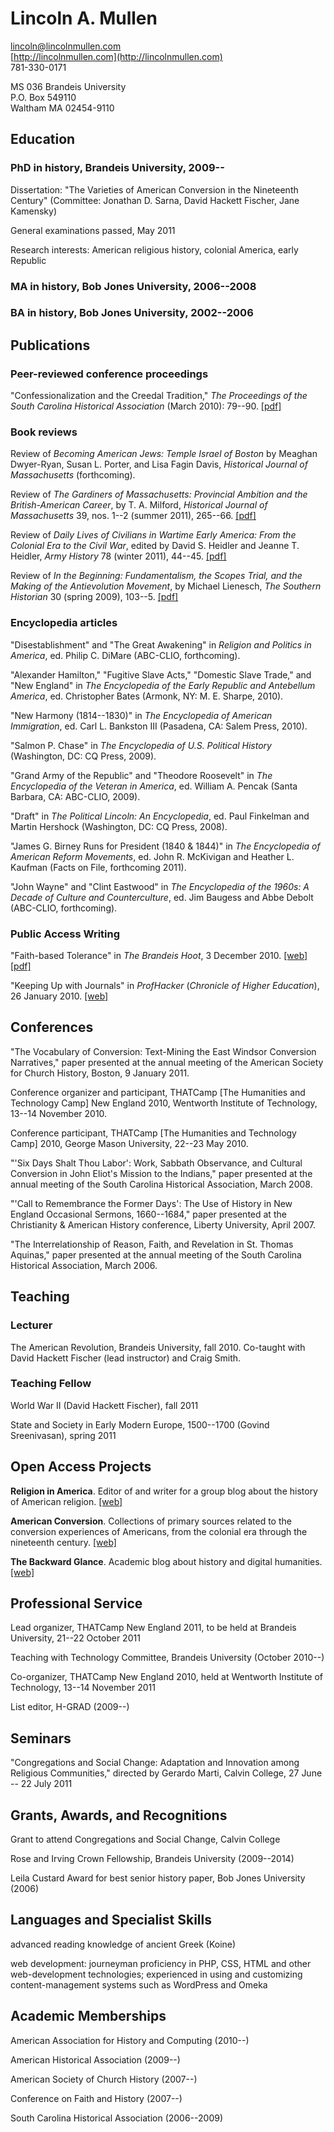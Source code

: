 # Lincoln A. Mullen #


[lincoln@lincolnmullen.com](mailto:lincoln@lincolnmullen.com)  
[http://lincolnmullen.com](http://lincolnmullen.com)  
781-330-0171  

MS 036 Brandeis University  
P.O. Box 549110  
Waltham MA 02454-9110  


## Education ##

### PhD in history, Brandeis University, 2009-- ###

Dissertation: "The Varieties of American Conversion in the Nineteenth Century" (Committee: Jonathan D. Sarna, David Hackett Fischer, Jane Kamensky)

General examinations passed, May 2011

Research interests: American religious history, colonial America, early Republic

### MA in history, Bob Jones University, 2006--2008 ###

### BA in history, Bob Jones University, 2002--2006 ###




## Publications ##


### Peer-reviewed conference proceedings ###

"Confessionalization and the Creedal Tradition," _The Proceedings of the South Carolina Historical Association_ (March 2010): 79--90. [\[pdf\]](http://lincolnmullen.com/cv-docs/confessionalizationandthecreedaltradition.pdf)

### Book reviews ###

Review of _Becoming American Jews: Temple Israel of Boston_ by Meaghan Dwyer-Ryan, Susan L. Porter, and Lisa Fagin Davis, _Historical Journal of Massachusetts_ (forthcoming).

Review of _The Gardiners of Massachusetts: Provincial Ambition and the British-American Career_, by T. A. Milford, _Historical Journal of Massachusetts_ 39, nos. 1--2 (summer 2011), 265--66. [\[pdf\]](http://lincolnmullen.com/cv-docs/gardinersofmassachusetts.pdf)

Review of _Daily Lives of Civilians in Wartime Early America: From the Colonial Era to the Civil War_, edited by David S. Heidler and Jeanne T. Heidler, _Army History_ 78 (winter 2011), 44--45. [\[pdf\]](http://lincolnmullen.com/cv-docs/reviewdailylivesofcivilians.pdf)

Review of _In the Beginning: Fundamentalism, the Scopes Trial, and the Making of the Antievolution Movement_, by Michael Lienesch, _The Southern Historian_ 30 (spring 2009), 103--5. [\[pdf\]](http://lincolnmullen.com/cv-docs/reviewinthebeginning.pdf)

### Encyclopedia articles ###

"Disestablishment" and "The Great Awakening" in _Religion and Politics in America_, ed. Philip C. DiMare (ABC-CLIO, forthcoming).

"Alexander Hamilton," "Fugitive Slave Acts," "Domestic Slave Trade," and "New England" in _The Encyclopedia of the Early Republic and Antebellum America_, ed. Christopher Bates (Armonk, NY: M. E. Sharpe, 2010).

"New Harmony (1814--1830)" in _The Encyclopedia of American Immigration_, ed. Carl L. Bankston III (Pasadena, CA: Salem Press, 2010).

"Salmon P. Chase" in _The Encyclopedia of U.S. Political History_ (Washington, DC: CQ Press, 2009).

"Grand Army of the Republic" and "Theodore Roosevelt" in _The Encyclopedia of the Veteran in America_, ed. William A. Pencak (Santa Barbara, CA: ABC-CLIO, 2009).

"Draft" in _The Political Lincoln: An Encyclopedia_, ed. Paul Finkelman and Martin Hershock (Washington, DC: CQ Press, 2008).

"James G. Birney Runs for President (1840 & 1844)" in _The Encyclopedia of American Reform Movements_, ed. John R. McKivigan and Heather L. Kaufman (Facts on File, forthcoming 2011).

"John Wayne" and "Clint Eastwood" in _The Encyclopedia of the 1960s: A Decade of Culture and Counterculture_, ed. Jim Baugess and Abbe Debolt (ABC-CLIO, forthcoming).

### Public Access Writing ###

"Faith-based Tolerance" in _The Brandeis Hoot_, 3 December 2010. [\[web\]](http://thebrandeishoot.com/articles/9255) [\[pdf\]](http://lincolnmullen.com/cv-docs/faithbasedtolerance.pdf)

"Keeping Up with Journals" in _ProfHacker_ (_Chronicle of Higher Education_), 26 January 2010. [\[web\]](http://chronicle.com/blogs/profhacker/keeping-up-with-journals/22931) 

## Conferences ##

"The Vocabulary of Conversion: Text-Mining the East Windsor Conversion Narratives," paper presented at the annual meeting of the American Society for Church History, Boston, 9 January 2011.

Conference organizer and participant, THATCamp [The Humanities and Technology Camp] New England 2010, Wentworth Institute of Technology, 13--14 November 2010.

Conference participant, THATCamp [The Humanities and Technology Camp] 2010, George Mason University, 22--23 May 2010. 

"'Six Days Shalt Thou Labor': Work, Sabbath Observance, and Cultural Conversion in John Eliot's Mission to the Indians," paper presented at the annual meeting of the South Carolina Historical Association, March 2008.

"'Call to Remembrance the Former Days': The Use of History in New England Occasional Sermons, 1660--1684," paper presented at the Christianity & American History conference, Liberty University, April 2007.

"The Interrelationship of Reason, Faith, and Revelation in St. Thomas Aquinas," paper presented at the annual meeting of the South Carolina Historical Association, March 2006.

## Teaching ##

### Lecturer ###


The American Revolution, Brandeis University, fall 2010. Co-taught with David Hackett Fischer (lead instructor) and Craig Smith.

### Teaching Fellow ###


World War II (David Hackett Fischer), fall 2011

State and Society in Early Modern Europe, 1500--1700 (Govind Sreenivasan), spring 2011


## Open Access Projects ##

**Religion in America**. Editor of and writer for a group blog about the history of American religion. [\[web\]](http://religioninamerica.org)

**American Conversion**. Collections of primary sources related to the conversion experiences of Americans, from the colonial era through the nineteenth century. [\[web\]](http://lincolnmullen.com/projects/american-conversion/)

**The Backward Glance**. Academic blog about history and digital humanities. [\[web\]](http://lincolnmullen.com/blog/)

## Professional Service ##

Lead organizer, THATCamp New England 2011, to be held at Brandeis University, 21--22 October 2011

Teaching with Technology Committee, Brandeis University (October 2010--)

Co-organizer, THATCamp New England 2010, held at Wentworth Institute of Technology, 13--14 November 2011
 
List editor, H-GRAD (2009--)



## Seminars ##

"Congregations and Social Change: Adaptation and Innovation among Religious Communities," directed by Gerardo Marti, Calvin College, 27 June -- 22 July 2011

## Grants, Awards, and Recognitions ##

Grant to attend Congregations and Social Change, Calvin College

Rose and Irving Crown Fellowship, Brandeis University (2009--2014)

Leila Custard Award for best senior history paper, Bob Jones University (2006)




## Languages and Specialist Skills ##

advanced reading knowledge of ancient Greek (Koine)

web development: journeyman proficiency in PHP, CSS, HTML and other web-development technologies; experienced in using and customizing content-management systems such as WordPress and Omeka

## Academic Memberships ##

American Association for History and Computing (2010--)

American Historical Association (2009--)

American Society of Church History (2007--)

Conference on Faith and History (2007--)

South Carolina Historical Association (2006--2009)
